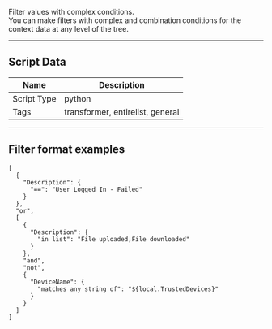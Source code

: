 Filter values with complex conditions.<br/>
You can make filters with complex and combination conditions for the context data at any level of the tree.

---

## Script Data

| **Name** | **Description** |
| --- | --- |
| Script Type | python |
| Tags | transformer, entirelist, general |


---

## Filter format examples

    [
      {
        "Description": {
          "==": "User Logged In - Failed"
        }
      },
      "or",
      [
        {
          "Description": {
            "in list": "File uploaded,File downloaded"
          }
        },
        "and",
        "not",
        {
          "DeviceName": {
            "matches any string of": "${local.TrustedDevices}"
          }
        }
      ]
    ]
